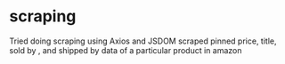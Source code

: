 # scraping
Tried doing scraping using Axios and JSDOM
scraped pinned price, title, sold by , and shipped by data of a particular product in amazon 
